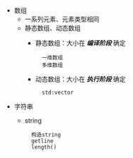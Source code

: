 - 数组
    - 一系列元素、元素类型相同
    -  静态数组、动态数组
        - 静态数组：大小在  ***编译阶段*** 确定

                一维数组
                多维数组
        - 动态数组：大小在 ***执行阶段*** 确定

                std:vector

    
- 字符串
    - string

            构造string
            getline
            length()